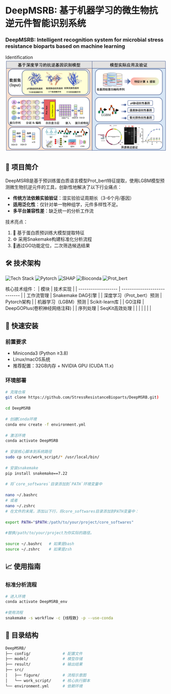 # DeepMSRB: 基于机器学习的微生物抗逆元件智能识别系统
### DeepMSRB: Intelligent recognition system for microbial stress resistance bioparts based on machine learning

Identification
![DeepARG Workflow](src/figure/Figure-1.png)

## 📖 项目简介
DeepMSRB是基于预训练蛋白质语言模型Prot_bert特征提取，使用LGBM模型预测微生物抗逆元件的工具，创新性地解决了以下行业痛点：
- **传统方法依赖实验验证**：湿实验验证周期长（3-6个月/基因）
- **适用泛化性**：仅针对单一物种组学，元件多样性不足。
- **多平台兼容性差**：缺乏统一的分析工作流

技术亮点：

1. 🧠 基于蛋白质预训练大模型提取特征
2. ⚙️ 采用Snakemake构建标准化分析流程
3. 🎯通过GO功能定位，二次筛选候选结果

## 🛠️ 技术架构
![Tech Stack](https://img.shields.io/badge/Python-3.8%2B-blue)
![Pytorch](https://pytorch.org)
![SHAP](https://img.shields.io/badge/SHAP-0.41.0-red)
![Bioconda](https://img.shields.io/badge/Bioconda-DeepGOPlus-green)
![Prot_bert]([https://huggingface.co/Rostlab/prot_bert)

核心技术组件：
| 模块                | 技术实现                     |
| ------------------- | ---------------------------- |
| 工作流管理          | Snakemake DAG引擎            |
| 深度学习（Prot_bert）预测 | Pytorch架构               |
| 机器学习（LGBM）预测 | Scikit-learn库              |
| GO注释              | DeepGOPlus(卷积神经网络注释) |
| 序列处理            | SeqKit高效处理               |
|                     |                              |
|                     |                              |



## 🚀 快速安装

### 前置要求
- Miniconda3 (Python ≥3.8)
- Linux/macOS系统
- 推荐配置：32GB内存 + NVIDIA GPU (CUDA 11.x)

### 环境部署
```bash
# 克隆仓库
git clone https://github.com/StressResistanceBioparts/DeepMSRB.git)

cd DeepMSRB

# 创建Conda环境
conda env create -f environment.yml

# 激活环境
conda activate DeepMSRB

# 安装核心脚本到系统路径
sudo cp src/work_script/* /usr/local/bin/

# 安装snakemake
pip install snakemake==7.22

# 将`core_softwares`目录添加到`PATH`环境变量中

nano ~/.bashrc
# 或者
nano ~/.zshrc
# 在文件的末尾，添加以下行，将core_softwares目录添加到PATH变量中：

export PATH="$PATH:/path/to/your/project/core_softwares"

#替换/path/to/your/project为你实际的路径。

source ~/.bashrc   # 如果是bash
source ~/.zshrc    # 如果是zsh


```

## 📈 使用指南

### 标准分析流程

```bash
# 进入环境
conda activate DeepMSRB_env

#使用流程
snakemake -s workflow -c {线程数} -p --use-conda 

```

## 📂 目录结构

```bash
DeepMSRB/
├── config/              # 配置文件
├── model/               # 模型存储
├── result/              # 输出结果
├── src/
│   ├── figure/          # 流程示意图
│   └── work_script/     # 核心执行脚本
└── environment.yml      # 依赖环境
```

